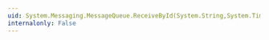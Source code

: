 ```yaml
---
uid: System.Messaging.MessageQueue.ReceiveById(System.String,System.TimeSpan,System.Messaging.MessageQueueTransaction)
internalonly: False
---
```

